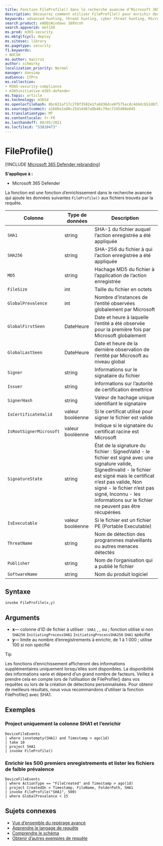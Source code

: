 ```yaml
---
title: Fonction FileProfile() dans le recherche avancée d’Microsoft 365 Defender
description: Découvrez comment utiliser FileProfile() pour enrichir des informations sur les fichiers dans vos résultats de requête de recherche avancée
keywords: advanced hunting, threat hunting, cyber threat hunting, Microsoft 365 Defender, microsoft 365, m365, search, query, telemetry, schema reference, kusto, FileProfile, file profile, function, enrichment
search.product: eADQiWindows 10XVcnh
search.appverid: met150
ms.prod: m365-security
ms.mktglfcycl: deploy
ms.sitesec: library
ms.pagetype: security
f1.keywords:
- NOCSH
ms.author: maccruz
author: schmurky
localization_priority: Normal
manager: dansimp
audience: ITPro
ms.collection:
- M365-security-compliance
- m365initiative-m365-defender
ms.topic: article
ms.technology: m365d
ms.openlocfilehash: 8bc631af17c270f3502e1fa8d36dce07575acdc4d4dcb52d87224931dc6111f4
ms.sourcegitcommit: a1b66e1e80c25d14d67a9b46c79ec7245d88e045
ms.translationtype: MT
ms.contentlocale: fr-FR
ms.lasthandoff: 08/05/2021
ms.locfileid: "53810473"
---
```

# <a name="fileprofile"></a>FileProfile()

[!INCLUDE [Microsoft 365 Defender rebranding](../includes/microsoft-defender.md)]


**S’applique à :**
- Microsoft 365 Defender

La fonction est une fonction d’enrichissement dans le recherche avancée qui ajoute les données suivantes `FileProfile()` aux fichiers trouvés par la requête. [](advanced-hunting-overview.md)

| Colonne | Type de données | Description |
|------------|---------------|-------------|
| `SHA1` | string | SHA-1 du fichier auquel l’action enregistrée a été appliquée |
| `SHA256` | string | SHA-256 du fichier à qui l’action enregistrée a été appliquée |
| `MD5` | string | Hachage MD5 du fichier à l’application de l’action enregistrée |
| `FileSize` | int | Taille du fichier en octets |
| `GlobalPrevalence` | int | Nombre d’instances de l’entité observées globalement par Microsoft |
| `GlobalFirstSeen` | DateHeure | Date et heure à laquelle l’entité a été observée pour la première fois par Microsoft globalement |
| `GlobalLastSeen` | DateHeure | Date et heure de la dernière observation de l’entité par Microsoft au niveau global |
| `Signer` | string | Informations sur le signataire du fichier |
| `Issuer` | string | Informations sur l’autorité de certification émettrice |
| `SignerHash` | string | Valeur de hachage unique identifiant le signataire |
| `IsCertificateValid` | valeur booléenne | Si le certificat utilisé pour signer le fichier est valide |
| `IsRootSignerMicrosoft` | valeur booléenne | Indique si le signataire du certificat racine est Microsoft |
| `SignatureState` | string | État de la signature du fichier : SignedValid - le fichier est signé avec une signature valide, SignedInvalid - le fichier est signé mais le certificat n’est pas valide, Non signé - le fichier n’est pas signé, Inconnu - les informations sur le fichier ne peuvent pas être récupérées
| `IsExecutable` | valeur booléenne | Si le fichier est un fichier PE (Portable Executable) |
| `ThreatName` | string | Nom de détection des programmes malveillants ou autres menaces détectés |
| `Publisher` | string | Nom de l’organisation qui a publié le fichier |
| `SoftwareName` | string | Nom du produit logiciel |

## <a name="syntax"></a>Syntaxe

```kusto
invoke FileProfile(x,y)
```

## <a name="arguments"></a>Arguments

- **x**— colonne d’ID de fichier à utiliser : `SHA1` , , ou ; fonction utilise si non `SHA256` `InitiatingProcessSHA1` `InitiatingProcessSHA256` `SHA1` spécifié
- **y**— limite au nombre d’enregistrements à enrichir, de 1 à 1 000 ; utilise 100 si non spécifié


>[!TIP]
> Les fonctions d’enrichissement afficheront des informations supplémentaires uniquement lorsqu’elles sont disponibles. La disponibilité des informations varie et dépend d’un grand nombre de facteurs. Veillez à prendre cela en compte lors de l’utilisation de FileProfile() dans vos requêtes ou lors de la création de détections personnalisées. Pour obtenir de meilleurs résultats, nous vous recommandons d’utiliser la fonction FileProfile() avec SHA1.

## <a name="examples"></a>Exemples

### <a name="project-only-the-sha1-column-and-enrich-it"></a>Project uniquement la colonne SHA1 et l’enrichir

```kusto
DeviceFileEvents
| where isnotempty(SHA1) and Timestamp > ago(1d)
| take 10
| project SHA1
| invoke FileProfile()
```

### <a name="enrich-the-first-500-records-and-list-low-prevalence-files"></a>Enrichir les 500 premiers enregistrements et lister les fichiers de faible prévalence

```kusto
DeviceFileEvents
| where ActionType == "FileCreated" and Timestamp > ago(1d)
| project CreatedOn = Timestamp, FileName, FolderPath, SHA1
| invoke FileProfile("SHA1", 500) 
| where GlobalPrevalence < 15
```

## <a name="related-topics"></a>Sujets connexes
- [Vue d’ensemble du repérage avancé](advanced-hunting-overview.md)
- [Apprendre le langage de requête](advanced-hunting-query-language.md)
- [Comprendre le schéma](advanced-hunting-schema-tables.md)
- [Obtenir d’autres exemples de requête](advanced-hunting-shared-queries.md)
